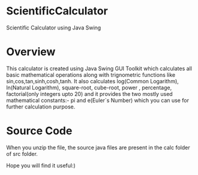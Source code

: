 # ScientificCalculator
Scientific Calculator using Java Swing
# Overview
This calculator is created using Java Swing GUI Toolkit which calculates all basic mathematical operations along with trignometric functions like sin,cos,tan,sinh,cosh,tanh.
It also calculates log(Common Logarithm), ln(Natural Logarithm), square-root, cube-root, power , percentage, factorial(only integers upto 20) and it provides the two mostly used
mathematical constants:- pi and e(Euler`s Number) which you can use for further calculation purpose.
# Source Code
When you unzip the file, the source java files are present in the calc folder of src folder.

Hope you will find it useful:)
